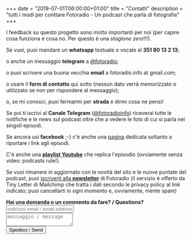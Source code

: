 +++
date = "2019-07-01T06:00:00+01:00"
title = "Contatti"
description = "tutti i modi per conttare Fotoradio - Un podcast che parla di fotografie"
+++

I feedback su questo progetto sono molto importanti per noi (per capire cosa funziona e cosa no. Per questo è una _stagione zero_!!!).
<!--more-->

Se vuoi, puoi mandare un **whatsapp** testuale o vocale al **351 80 13 2 13**;

o anche un messaggio **telegram** a <a target="blank" href="https://t.me/fotoradio">@fotoradio</a>;

o puoi scrivere una buona vecchia **email** a fotoradio.info at gmail.com;

o usare il **form di contatto** qui sotto (nessun dato verrà memorizzato o utilizzato se non per rispondere al messaggio);

o, se mi conosci, puoi fermarmi per **strada** e dirmi cosa ne pensi!

Se poi ti iscrivi al **Canale Telegram** (<a target="blank" href="https://t.me/fotoradioinfo">@fotoradioinfo</a>) riceverai tutte le notifiche e le news sul podcast oltre che a vedere le foto di cui si parla nei singoli episodi.

Se ancora usi **facebook** ;-) c'è anche una <a target="blank" href="https://www.facebook.com/Fotoradio-485212768933498">pagina</a> dedicata soltanto a riportare i link agli episodi.

C'è anche una <a target="blank" href="https://www.youtube.com/playlist?list=PLnlsCXqTNBbJwNnJSakS20-z4zidlJVeK">**playlist Youtube**</a> che replica l'episodio (ovviamente senza video: podcasts rule!).

Se vuoi rimanere in aggiornato con le novità del sito e le nuove puntate del podcast, puoi <a target="blank" href="https://tinyletter.com/fotoradio">iscriverti alla **newsletter**</a> di Fotoradio (il servizio è offerto da Tiny Letter di Mailchimp che tratta i dati secondo le privacy policy al link indicato; puoi cancellarti in ogni momento e, ovviamente, niente spam)


<form method="POST" action="https://formspree.io/fotoradio.info@gmail.com">
  <b>Hai una domanda o un commento da fare? / Questions?</b><br>
  <input type="text" name="email" placeholder="indirizzo email / email address"><br>
  <textarea type="text" name="message" placeholder="messaggio / message"></textarea><br>
  <button type="submit" class="font-button">Spedisci / Send</button>
</form>
